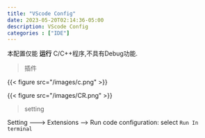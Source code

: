 ```yaml
---
title: "VScode Config"
date: 2023-05-20T02:14:36-05:00
description: VScode Config
categories : ["IDE"]
---
```


本配置仅能 **运行** C/C++程序,不具有Debug功能.

> 插件

{{< figure src="/images/c.png" >}}

{{< figure src="/images/CR.png" >}}

> setting

Setting ---> Extensions --> Run code configuration: select `Run In terminal`
